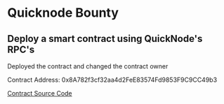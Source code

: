 # Quicknode Bounty

## Deploy a smart contract using QuickNode's RPC's

Deployed the contract and changed the contract owner

Contract Address: 0x8A782f3cf32aa4d2FeE83574Fd9853F9C9CC49b3

[Contract Source Code](https://github.com/dashingfon/CryptoArbitrage/blob/master/contracts/BscArb.sol)

